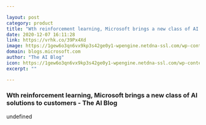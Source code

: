 ```yaml
---

layout: post
category: product
title: "Wth reinforcement learning, Microsoft brings a new class of AI solutions to customers - The AI Blog"
date: 2020-12-07 16:11:28
link: https://vrhk.co/39Px4Xd
image: https://1gew6o3qn6vx9kp3s42ge0y1-wpengine.netdna-ssl.com/wp-content/uploads/prod/sites/3/2020/12/reinforcement-learning-sberbank-coins_1200x630-1024x538.jpg
domain: blogs.microsoft.com
author: "The AI Blog"
icon: https://1gew6o3qn6vx9kp3s42ge0y1-wpengine.netdna-ssl.com/wp-content/uploads/sites/3/2017/08/favicon-599dd6ab4d63f.jpg
excerpt: ""

---
```


### Wth reinforcement learning, Microsoft brings a new class of AI solutions to customers - The AI Blog

undefined